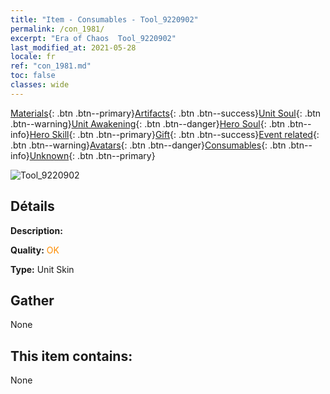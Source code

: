 ```yaml
---
title: "Item - Consumables - Tool_9220902"
permalink: /con_1981/
excerpt: "Era of Chaos  Tool_9220902"
last_modified_at: 2021-05-28
locale: fr
ref: "con_1981.md"
toc: false
classes: wide
---
```

 [Materials](/ItemsFR/){: .btn .btn--primary}[Artifacts](/ItemsFR/Artifacts/){: .btn .btn--success}[Unit Soul](/ItemsFR/UnitSoul/){: .btn .btn--warning}[Unit Awakening](/ItemsFR/UnitAwakening/){: .btn .btn--danger}[Hero Soul](/ItemsFR/HeroSoul/){: .btn .btn--info}[Hero Skill](/ItemsFR/HeroSkill/){: .btn .btn--primary}[Gift](/ItemsFR/Gift/){: .btn .btn--success}[Event related](/ItemsFR/Events/){: .btn .btn--warning}[Avatars](/ItemsFR/Avatars/){: .btn .btn--danger}[Consumables](/ItemsFR/Consumables/){: .btn .btn--info}[Unknown](/ItemsFR/Unknown/){: .btn .btn--primary}

 ![Tool_9220902](/images/u/ti_tanglangpifu.jpg)

## Détails
 **Description:** 

 **Quality:** <span style="color: #FF8C00">OK</span>

 **Type:** Unit Skin

## Gather

  None

## This item contains:

  None

